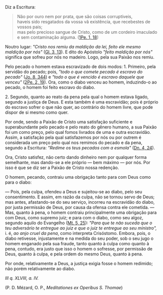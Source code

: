 
Diz a Escritura: 

> Não por ouro nem por prata, que são coisas corruptíveis,  
> haveis sido resgatados da vossa vã existência, que recebestes de vossos pais;  
> mas pelo precioso sangue de Cristo, como de um cordeiro imaculado e sem contaminação alguma. ([1Pe. 1, 18](https://vulgata.online/bible/1Pe.1?ed=MS&vfn=MS.1Pe.1.18:vs))

Noutro lugar: *"Cristo nos remiu da maldição da lei, feito ele mesmo maldição por nós"* ([Gl. 3, 13](https://vulgata.online/bible/Gl.3?ed=MS&vfn=MS.Gl.3.13:vs)). E dito do Apóstolo *"feito maldição por nós"* significa que sofreu por nós no madeiro. Logo, pela sua Paixão nos remiu.

Pelo pecado o homem estava escravizado de dois modos: 1. Primeiro, pela servidão do pecado; pois, *"todo o que comete pecado é escravo do pecado"* ([Jo. 8, 344](https://vulgata.online/bible/Jo.8?ed=MS&vfn=MS.Jo.8.344:vs)) e *"todo o que é vencido é escravo daquele que venceu"* ([2Pe. 2, 19](https://vulgata.online/bible/2Pe.2?ed=MS&vfn=MS.2Pe.2.19:vs)). Ora, como o diabo venceu ao homem, induzindo-o ao pecado, o homem foi feito escravo do diabo.

2\. Segundo, quanto ao reato da pena pela qual o homem estava ligado, segundo a justiça de Deus. E esta também é uma escravidão; pois é próprio do escravo sofrer o que não quer, ao contrário do homem livre, que pode dispor de si mesmo como quer.

Por onde, sendo a Paixão de Cristo uma satisfação suficiente e superabundante pelo pecado e pelo reato do gênero humano, a sua Paixão foi um como preço, pelo qual fomos livrados de uma e outra escravidão. Assim, a satisfação pela qual satisfazemos por nós ou por outrem é considerada um preço pelo qual nos remimos do pecado e da pena, segundo a Escritura: *"Redime os teus pecados com a esmola"* ([Dn. 4, 24](https://vulgata.online/bible/Dn.4?ed=MS&vfn=MS.Dn.4.24:vs)).

Ora, Cristo satisfez, não certo dando dinheiro nem por qualquer forma semelhante, mas dando-se a ele próprio — bem máximo — por nós. Por isso é que se diz ser a Paixão de Cristo nossa redenção.

O homem, pecando, contraiu uma obrigação tanto para com Deus como para o diabo:

— Pois, pela culpa, ofendeu a Deus e sujeitou-se ao diabo, pelo seu consentimento. E assim, em razão da culpa, não se tornou servo de Deus; mas antes, afastando-se do seu serviço, incorreu na escravidão do diabo, por justa permissão de Deus, por causa da ofensa contra ele cometida.
— Mas, quanto à pena, o homem contraiu principalmente uma obrigação para com Deus, como supremo juiz; e para com o diabo, como seu algoz, segundo aquilo do Evangelho ([Mt. 5, 25](https://vulgata.online/bible/Mt.5?ed=MS&vfn=MS.Mt.5.25:vs)): *"Para que te não suceda que o teu adversário te entregue ao juiz e que o juiz te entregue ao seu ministro",* i. é, *ao anjo cruel da pena*, como interpreta Crisóstomo. Embora, pois, o diabo retivesse, injustamente e na medida do seu poder, sob o seu jugo o homem enganado pela sua fraude, tanto quanto à culpa como quanto à pena, contudo, era justo que isso o homem o sofresse, por permissão de Deus, quanto à culpa, e pela ordem do mesmo Deus, quanto à pena.

Por onde, relativamente a Deus, a justiça exigia fosse o homem redimido; não porém relativamente ao diabo.

*III q. XLVIII, a. IV.*

(P. D. Mézard, O. P., *Meditationes ex Operibus S. Thomae*)

